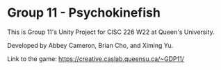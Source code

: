 # Group 11 - Psychokinefish

This is Group 11's Unity Project for CISC 226 W22 at Queen's University.

Developed by Abbey Cameron, Brian Cho, and Ximing Yu.

Link to the game: https://creative.caslab.queensu.ca/~GDP11/
